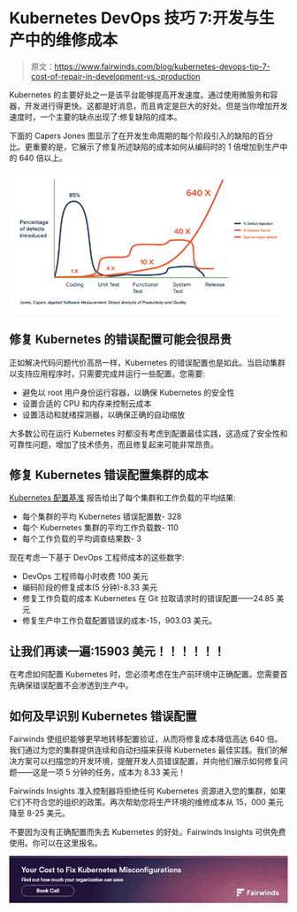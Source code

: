 # Kubernetes DevOps 技巧 7:开发与生产中的维修成本

> 原文：<https://www.fairwinds.com/blog/kubernetes-devops-tip-7-cost-of-repair-in-development-vs.-production>

 Kubernetes 的主要好处之一是该平台能够提高开发速度。通过使用微服务和容器，开发进行得更快。这都是好消息，而且肯定是巨大的好处。但是当你增加开发速度时，一个主要的缺点出现了:修复缺陷的成本。

下面的 Capers Jones 图显示了在开发生命周期的每个阶段引入的缺陷的百分比。更重要的是，它展示了修复所述缺陷的成本如何从编码时的 1 倍增加到生产中的 640 倍以上。

![image of Carper Jones graph showing percentage of defects](img/00249e08a4514d01a1b2b72a8c5ecbb5.png)

## **修复 Kubernetes 的错误配置可能会很昂贵**

正如解决代码问题代价高昂一样，Kubernetes 的错误配置也是如此。当启动集群以支持应用程序时，只需要完成并运行一些配置。您需要:

*   避免以 root 用户身份运行容器，以确保 Kubernetes 的安全性
*   设置合适的 CPU 和内存来控制云成本
*   设置活动和就绪探测器，以确保正确的自动缩放

大多数公司在运行 Kubernetes 时都没有考虑到配置最佳实践，这造成了安全性和可靠性问题，增加了技术债务，而且修复起来可能非常昂贵。

## **修复 Kubernetes 错误配置集群的成本**

[Kubernetes 配置基准](https://www.fairwinds.com/kubernetes-config-benchmark-report) 报告给出了每个集群和工作负载的平均结果:

*   每个集群的平均 Kubernetes 错误配置数- 328
*   每个 Kubernetes 集群的平均工作负载数- 110
*   每个工作负载的平均调查结果数- 3

现在考虑一下基于 DevOps 工程师成本的这些数字:

*   DevOps 工程师每小时收费 100 美元
*   编码阶段的修复成本(5 分钟)-8.33 美元
*   修复工作负载的成本 Kubernetes 在 Git 拉取请求时的错误配置——24.85 美元
*   修复生产中工作负载配置错误的成本-15，903.03 美元。

## 让我们再读一遍:15903 美元！！！！！！

在考虑如何配置 Kubernetes 时，您必须考虑在生产前环境中正确配置。您需要首先确保错误配置不会渗透到生产中。

## **如何及早识别 Kubernetes 错误配置**

Fairwinds 使组织能够更早地转移配置验证，从而将修复成本降低高达 640 倍。我们通过为您的集群提供连续和自动扫描来获得 Kubernetes 最佳实践。我们的解决方案可以扫描您的开发环境，提醒开发人员错误配置，并向他们展示如何修复问题——这是一项 5 分钟的任务，成本为 8.33 美元！

Fairwinds Insights 准入控制器将拒绝任何 Kubernetes 资源进入您的集群，如果它们不符合您的组织的政策。再次帮助您将生产环境的维修成本从 15，000 美元降至 8-25 美元。

不要因为没有正确配置而失去 Kubernetes 的好处。Fairwinds Insights 可供免费使用。你可以在这里报名。

[![Your Cost to Fix Kubernetes Misconfiguration - Find out how much your organization can save. Book Call](img/616e48733b5a477f8f4e79be9d1a42dc.png)](https://cta-redirect.hubspot.com/cta/redirect/2184645/877fc29a-a30e-4a0c-95a7-ad1597996764)